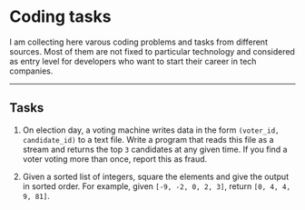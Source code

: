 # Coding tasks

I am collecting here varous coding problems and tasks from different sources. Most of them are not fixed to particular technology and considered as entry level for developers who want to start their career in tech companies.     

***

## Tasks

1. On election day, a voting machine writes data in the form `(voter_id, candidate_id)` to a text file. Write a program that reads this file as a stream and returns the top `3` candidates at any given time. If you find a voter voting more than once, report this as fraud.

2. Given a sorted list of integers, square the elements and give the output in sorted order.
   For example, given `[-9, -2, 0, 2, 3]`, return `[0, 4, 4, 9, 81]`.
